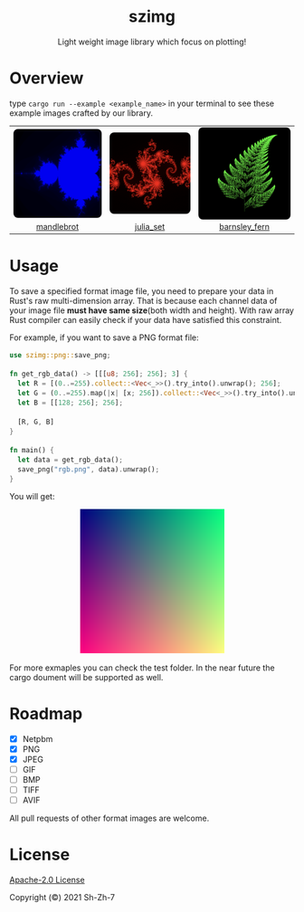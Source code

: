 <h1 align="center">szimg</h1>
<p align="center">Light weight image library which focus on plotting!</p>

# Overview

type `cargo run --example <example_name>` in your terminal to see these example images crafted by our library.

<table>
  <tr>
    <td align="center">
      <img
           src="./asset/mandlebrot.png"
           width="256"
           style="margin-bottom: -4px; border-radius: 8px;"
           alt="mandlebrot"
      />
    </td>
    <td align="center">
      <img
           src="./asset/julia_set.png"
           width="256"
           style="margin-bottom: -4px; border-radius: 8px;"
           alt="julia_set"
           />
    </td>
    <td align="center">
      <img
           src="./asset/barnsley_fern.png"
           width="256"
           style="margin-bottom: -4px; border-radius: 8px;"
           alt="barnsley_fern"
           />
    </td>
  </tr>
  <tr>
    <td align="center">
      <a href="./examples/mandlebrot.rs">mandlebrot</a>
    </td>
    <td align="center">
      <a href="./examples/julia.rs">julia_set</a>
    </td>
    <td align="center">
      <a href="./examples/barnsley_fern.rs">barnsley_fern</a>
    </td>
  </tr>
</table>



# Usage

To save a specified format image file, you need to prepare your data in Rust's raw multi-dimension array. That is because each channel data of your image file **must have same size**(both width and height). With raw array Rust compiler can easily check if your data have satisfied this constraint.

For example, if you want to save a PNG format file:

```rust
use szimg::png::save_png;

fn get_rgb_data() -> [[[u8; 256]; 256]; 3] {
  let R = [(0..=255).collect::<Vec<_>>().try_into().unwrap(); 256];
  let G = (0..=255).map(|x| [x; 256]).collect::<Vec<_>>().try_into().unwrap();
  let B = [[128; 256]; 256];

  [R, G, B]
}

fn main() {
  let data = get_rgb_data();
  save_png("rgb.png", data).unwrap();
}
```

You will get:

<p align="center"><img src="asset/rgb.png"></p>

For more exmaples you can check the test folder. In the near future the cargo doument will be supported as well.



# Roadmap

- [x] Netpbm
- [x] PNG
- [x] JPEG
- [ ] GIF
- [ ] BMP
- [ ] TIFF
- [ ] AVIF

All pull requests of other format images are welcome.




# License

[Apache-2.0 License](LICENSE)

Copyright (©) 2021 Sh-Zh-7

